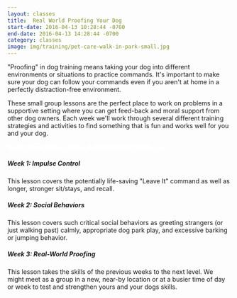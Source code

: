 ```yaml
---
layout: classes
title:  Real World Proofing Your Dog
start-date: 2016-04-13 10:28:44 -0700
end-date: 2016-04-13 14:28:44 -0700
category: classes
image: img/training/pet-care-walk-in-park-small.jpg
---
```


<p class="lead">
  "Proofing" in dog training means taking your dog into different environments or situations to practice commands. It's important to make sure your dog can follow your commands even if you aren't at home in a perfectly distraction-free environment.
</p>
<p class="lead">
  These small group lessons are the perfect place to work on problems in a supportive setting where you can get feed-back and moral support from other dog owners. Each week we'll work through several different training strategies and activities to find something that is fun and works well for you and your dog.
</p>
<div class="mb32">
  <a style="color:white;" class="btn btn-filled btn mb0" target="_blank" href="https://www.eventbrite.com/e/real-world-proofing-your-dog-tickets-27420222624"><strong>Go To Event Dates, Times, & Registration Details >></strong></a>
</div>

<h5><strong>Week 1: Impulse Control</strong></h5>
<p class="lead">
  This lesson covers the potentially life-saving "Leave It" command as well as longer, stronger sit/stays, and recall.
</p>

<h5><strong>Week 2: Social Behaviors</strong></h5>
<p class="lead">
  This lesson covers such critical social behaviors as greeting strangers (or just walking past) calmly, appropriate dog park play, and excessive barking or jumping behavior.
</p>

<h5><strong>Week 3: Real-World Proofing</strong></h5>
<p class="lead">
  This lesson takes the skills of the previous weeks to the next level. We might meet as a group in a new, near-by location or at a busier time of day or week to test and strengthen yours and your dogs skills.
</p>


